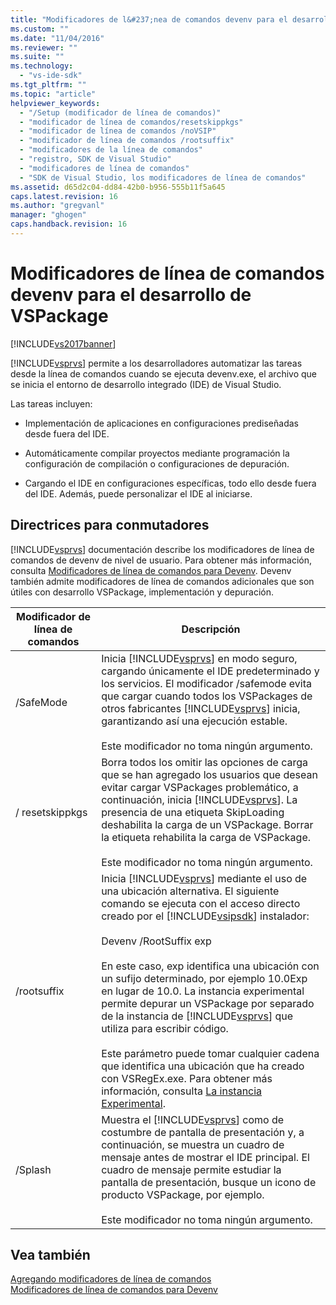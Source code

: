 ```yaml
---
title: "Modificadores de l&#237;nea de comandos devenv para el desarrollo de VSPackage | Microsoft Docs"
ms.custom: ""
ms.date: "11/04/2016"
ms.reviewer: ""
ms.suite: ""
ms.technology: 
  - "vs-ide-sdk"
ms.tgt_pltfrm: ""
ms.topic: "article"
helpviewer_keywords: 
  - "/Setup (modificador de línea de comandos)"
  - "modificador de línea de comandos/resetskippkgs"
  - "modificador de línea de comandos /noVSIP"
  - "modificador de línea de comandos /rootsuffix"
  - "modificadores de la línea de comandos"
  - "registro, SDK de Visual Studio"
  - "modificadores de línea de comandos"
  - "SDK de Visual Studio, los modificadores de línea de comandos"
ms.assetid: d65d2c04-dd84-42b0-b956-555b11f5a645
caps.latest.revision: 16
ms.author: "gregvanl"
manager: "ghogen"
caps.handback.revision: 16
---
```

# Modificadores de l&#237;nea de comandos devenv para el desarrollo de VSPackage
[!INCLUDE[vs2017banner](../code-quality/includes/vs2017banner.md)]

[!INCLUDE[vsprvs](../code-quality/includes/vsprvs_md.md)] permite a los desarrolladores automatizar las tareas desde la línea de comandos cuando se ejecuta devenv.exe, el archivo que se inicia el entorno de desarrollo integrado \(IDE\) de Visual Studio.  
  
 Las tareas incluyen:  
  
-   Implementación de aplicaciones en configuraciones prediseñadas desde fuera del IDE.  
  
-   Automáticamente compilar proyectos mediante programación la configuración de compilación o configuraciones de depuración.  
  
-   Cargando el IDE en configuraciones específicas, todo ello desde fuera del IDE. Además, puede personalizar el IDE al iniciarse.  
  
## Directrices para conmutadores  
 [!INCLUDE[vsprvs](../code-quality/includes/vsprvs_md.md)] documentación describe los modificadores de línea de comandos de devenv de nivel de usuario. Para obtener más información, consulta [Modificadores de línea de comandos para Devenv](../ide/reference/devenv-command-line-switches.md). Devenv también admite modificadores de línea de comandos adicionales que son útiles con desarrollo VSPackage, implementación y depuración.  
  
|Modificador de línea de comandos|Descripción|  
|--------------------------------------|-----------------|  
|\/SafeMode|Inicia [!INCLUDE[vsprvs](../code-quality/includes/vsprvs_md.md)] en modo seguro, cargando únicamente el IDE predeterminado y los servicios. El modificador \/safemode evita que cargar cuando todos los VSPackages de otros fabricantes [!INCLUDE[vsprvs](../code-quality/includes/vsprvs_md.md)] inicia, garantizando así una ejecución estable.<br /><br /> Este modificador no toma ningún argumento.|  
|\/ resetskippkgs|Borra todos los omitir las opciones de carga que se han agregado los usuarios que desean evitar cargar VSPackages problemático, a continuación, inicia [!INCLUDE[vsprvs](../code-quality/includes/vsprvs_md.md)]. La presencia de una etiqueta SkipLoading deshabilita la carga de un VSPackage. Borrar la etiqueta rehabilita la carga de VSPackage.<br /><br /> Este modificador no toma ningún argumento.|  
|\/rootsuffix|Inicia [!INCLUDE[vsprvs](../code-quality/includes/vsprvs_md.md)] mediante el uso de una ubicación alternativa. El siguiente comando se ejecuta con el acceso directo creado por el [!INCLUDE[vsipsdk](../extensibility/includes/vsipsdk_md.md)] instalador:<br /><br /> Devenv \/RootSuffix exp<br /><br /> En este caso, exp identifica una ubicación con un sufijo determinado, por ejemplo 10.0Exp en lugar de 10.0. La instancia experimental permite depurar un VSPackage por separado de la instancia de [!INCLUDE[vsprvs](../code-quality/includes/vsprvs_md.md)] que utiliza para escribir código.<br /><br /> Este parámetro puede tomar cualquier cadena que identifica una ubicación que ha creado con VSRegEx.exe. Para obtener más información, consulta [La instancia Experimental](../extensibility/the-experimental-instance.md).|  
|\/Splash|Muestra el [!INCLUDE[vsprvs](../code-quality/includes/vsprvs_md.md)] como de costumbre de pantalla de presentación y, a continuación, se muestra un cuadro de mensaje antes de mostrar el IDE principal. El cuadro de mensaje permite estudiar la pantalla de presentación, busque un icono de producto VSPackage, por ejemplo.<br /><br /> Este modificador no toma ningún argumento.|  
  
## Vea también  
 [Agregando modificadores de línea de comandos](../extensibility/adding-command-line-switches.md)   
 [Modificadores de línea de comandos para Devenv](../ide/reference/devenv-command-line-switches.md)